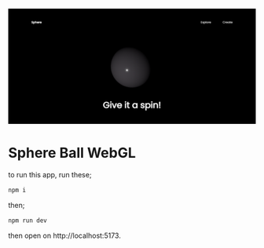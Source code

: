 ![Screenshot Sphere App](./public/spherewebss.png)
# Sphere Ball WebGL
to run this app, run these;
```bash
npm i
```

then;

```bash
npm run dev
```

then open on http://localhost:5173.